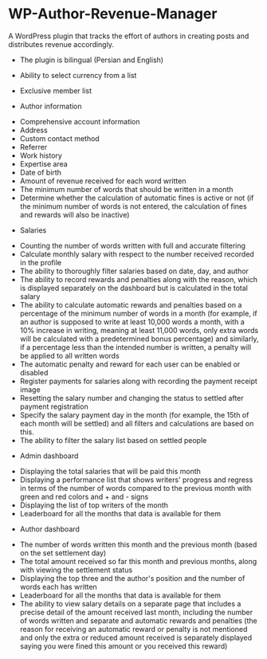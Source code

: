# WP-Author-Revenue-Manager
A WordPress plugin that tracks the effort of authors in creating posts and distributes revenue accordingly.

+ The plugin is bilingual (Persian and English)
+ Ability to select currency from a list
+ Exclusive member list

+ Author information
- Comprehensive account information
- Address
- Custom contact method
- Referrer
- Work history
- Expertise area
- Date of birth
- Amount of revenue received for each word written
- The minimum number of words that should be written in a month
- Determine whether the calculation of automatic fines is active or not (if the minimum number of words is not entered, the calculation of fines and rewards will also be inactive)

+ Salaries
- Counting the number of words written with full and accurate filtering
- Calculate monthly salary with respect to the number received recorded in the profile
- The ability to thoroughly filter salaries based on date, day, and author
- The ability to record rewards and penalties along with the reason, which is displayed separately on the dashboard but is calculated in the total salary
- The ability to calculate automatic rewards and penalties based on a percentage of the minimum number of words in a month (for example, if an author is supposed to write at least 10,000 words a month, with a 10% increase in writing, meaning at least 11,000 words, only extra words will be calculated with a predetermined bonus percentage) and similarly, if a percentage less than the intended number is written, a penalty will be applied to all written words
- The automatic penalty and reward for each user can be enabled or disabled
- Register payments for salaries along with recording the payment receipt image
- Resetting the salary number and changing the status to settled after payment registration
- Specify the salary payment day in the month (for example, the 15th of each month will be settled) and all filters and calculations are based on this.
- The ability to filter the salary list based on settled people

+ Admin dashboard
- Displaying the total salaries that will be paid this month
- Displaying a performance list that shows writers' progress and regress in terms of the number of words compared to the previous month with green and red colors and + and - signs
- Displaying the list of top writers of the month
- Leaderboard for all the months that data is available for them

+ Author dashboard
- The number of words written this month and the previous month (based on the set settlement day)
- The total amount received so far this month and previous months, along with viewing the settlement status
- Displaying the top three and the author's position and the number of words each has written
- Leaderboard for all the months that data is available for them
- The ability to view salary details on a separate page that includes a precise detail of the amount received last month, including the number of words written and separate and automatic rewards and penalties (the reason for receiving an automatic reward or penalty is not mentioned and only the extra or reduced amount received is separately displayed saying you were fined this amount or you received this reward)
